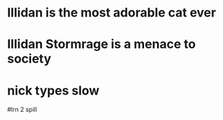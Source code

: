 # Illidan is the most adorable cat ever
# Illidan Stormrage is a menace to society
# nick types slow 
#lrn 2 spill
